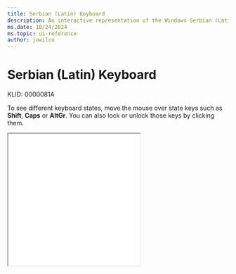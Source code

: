 ```yaml
---
title: Serbian (Latin) Keyboard
description: An interactive representation of the Windows Serbian (Latin) keyboard. To see different keyboard states, click or move the mouse over the state keys.
ms.date: 10/24/2024
ms.topic: ui-reference
author: jowilco
---
```


# Serbian (Latin) Keyboard

KLID: 0000081A

To see different keyboard states, move the mouse over state keys such as **Shift**, **Caps** or **AltGr**. You can also lock or unlock those keys by clicking them.

<iframe src="kbdycl.html" height="300"></iframe>
